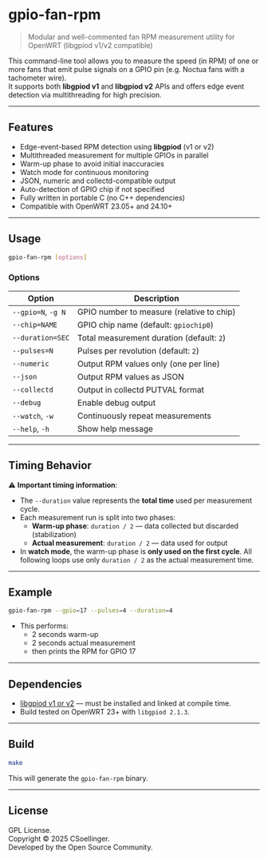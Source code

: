 # gpio-fan-rpm

> Modular and well-commented fan RPM measurement utility for OpenWRT (libgpiod v1/v2 compatible)

This command-line tool allows you to measure the speed (in RPM) of one or more fans that emit pulse signals on a GPIO pin (e.g. Noctua fans with a tachometer wire).  
It supports both **libgpiod v1** and **libgpiod v2** APIs and offers edge event detection via multithreading for high precision.

---

## Features

- Edge-event-based RPM detection using **libgpiod** (v1 or v2)
- Multithreaded measurement for multiple GPIOs in parallel
- Warm-up phase to avoid initial inaccuracies
- Watch mode for continuous monitoring
- JSON, numeric and collectd-compatible output
- Auto-detection of GPIO chip if not specified
- Fully written in portable C (no C++ dependencies)
- Compatible with OpenWRT 23.05+ and 24.10+

---

## Usage

```bash
gpio-fan-rpm [options]
```

### Options

| Option             | Description                               |
| ------------------ | ----------------------------------------- |
| `--gpio=N`, `-g N` | GPIO number to measure (relative to chip) |
| `--chip=NAME`      | GPIO chip name (default: `gpiochip0`)     |
| `--duration=SEC`   | Total measurement duration (default: `2`) |
| `--pulses=N`       | Pulses per revolution (default: `2`)      |
| `--numeric`        | Output RPM values only (one per line)     |
| `--json`           | Output RPM values as JSON                 |
| `--collectd`       | Output in collectd PUTVAL format          |
| `--debug`          | Enable debug output                       |
| `--watch`, `-w`    | Continuously repeat measurements          |
| `--help`, `-h`     | Show help message                         |

---

## Timing Behavior

⚠️ **Important timing information**:

- The `--duration` value represents the **total time** used per measurement cycle.
- Each measurement run is split into two phases:
  - **Warm-up phase**: `duration / 2` — data collected but discarded (stabilization)
  - **Actual measurement**: `duration / 2` — data used for output
- In **watch mode**, the warm-up phase is **only used on the first cycle**.
  All following loops use only `duration / 2` as the actual measurement time.

---

## Example

```bash
gpio-fan-rpm --gpio=17 --pulses=4 --duration=4
```

- This performs:
  - 2 seconds warm-up
  - 2 seconds actual measurement
  - then prints the RPM for GPIO 17

---

## Dependencies

- [libgpiod v1 or v2](https://git.kernel.org/pub/scm/libs/libgpiod/libgpiod.git/) — must be installed and linked at compile time.
- Build tested on OpenWRT 23+ with `libgpiod 2.1.3`.

---

## Build

```bash
make
```

This will generate the `gpio-fan-rpm` binary.

---

## License

GPL License.  
Copyright © 2025 CSoellinger.  
Developed by the Open Source Community.
